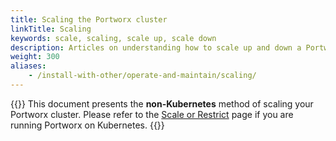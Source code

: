 ```yaml
---
title: Scaling the Portworx cluster
linkTitle: Scaling
keywords: scale, scaling, scale up, scale down
description: Articles on understanding how to scale up and down a Portworx cluster
weight: 300
aliases:
    - /install-with-other/operate-and-maintain/scaling/
---
```

{{<info>}}
This document presents the **non-Kubernetes** method of scaling your Portworx cluster. Please refer to the [Scale or Restrict](/operations/operate-kubernetes/troubleshooting/scale-or-restrict/) page if you are running Portworx on Kubernetes.
{{</info>}}

